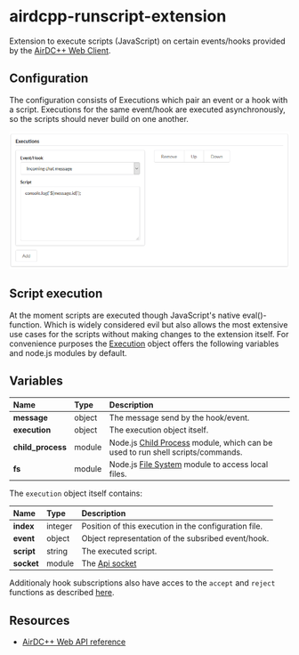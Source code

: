 # airdcpp-runscript-extension

Extension to execute scripts (JavaScript) on certain events/hooks provided by the [AirDC++ Web Client](https://github.com/airdcpp-web/airdcpp-webclient).

## Configuration

The configuration consists of Executions which pair an event or a hook with a script. Executions for the same event/hook are executed asynchronously, so the scripts should never build on one another.

![Settings](doc/settings_screen.png?raw=true "Settings")

## Script execution

At the moment scripts are executed though JavaScript's native eval()-function. Which is widely considered evil but also allows the most extensive use cases for the scripts without making changes to the extension itself. For convenience purposes the [Execution](src/Execution.js) object offers the following variables and node.js modules by default.

## Variables

| Name | Type | Description
| :--- | :--- | :--- |
| **message** | object | The message send by the hook/event.
| **execution** | object | The execution object itself.
| **child_process** | module | Node.js [Child Process](https://nodejs.org/api/child_process.html) module, which can be used to run shell scripts/commands.
| **fs** | module | Node.js [File System](https://nodejs.org/api/fs.html) module to access local files.

The `execution` object itself contains:

| Name | Type | Description
| :--- | :--- | :--- |
| **index** | integer | Position of this execution in the configuration file.
| **event** | object | Object representation of the subsribed event/hook.
| **script** | string | The executed script.
| **socket** | module | The [Api socket](https://github.com/airdcpp-web/airdcpp-apisocket-js/blob/master/GUIDE.md)

Additionaly hook subscriptions also have acces to the `accept` and `reject` functions as described [here](https://github.com/airdcpp-web/airdcpp-apisocket-js/blob/master/GUIDE.md#addhook).

## Resources

- [AirDC++ Web API reference](http://apidocs.airdcpp.net)
